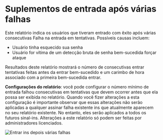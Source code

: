 <properties
    pageTitle="Entrar ins depois várias falhas"
    description="Um relatório que indica os usuários que tiveram entrado com êxito após várias consecutivas Falha na entrada em tentativas."
    services="active-directory"
    documentationCenter=""
    authors="SSalahAhmed"
    manager="femila"
    editor=""/>

<tags
    ms.service="active-directory"
    ms.workload="identity"
    ms.tgt_pltfrm="na"
    ms.devlang="na"
    ms.topic="article"
    ms.date="03/04/2016"
    ms.author="saah;kenhoff"/>

# <a name="sign-ins-after-multiple-failures"></a>Suplementos de entrada após várias falhas
Este relatório indica os usuários que tiveram entrado com êxito após várias consecutivas Falha na entrada em tentativas. Possíveis causas incluem:

- Usuário tinha esquecido sua senha</li><li>Usuário for vítima de um detecção bruta de senha bem-sucedida forçar ataque

Resultados deste relatório mostrará o número de consecutivas entrar tentativas feitas antes da entrar bem-sucedido e um carimbo de hora associado com a primeira bem-sucedida entrar.

**Configurações do relatório**: você pode configurar o número mínimo de entrada falhou consecutivas em tentativas que devem ocorrer antes que ela possa ser exibida no relatório. Quando você fizer alterações a esta configuração é importante observar que essas alterações não serão aplicadas a qualquer assinar falha existente ins que atualmente aparecem no seu relatório existente. No entanto, eles serão aplicados a todos os futuros sinal-ins. Alterações a este relatório só podem ser feitas por administradores licenciados.


![Entrar ins depois várias falhas](./media/active-directory-reporting-sign-ins-after-multiple-failures/signInsAfterMultipleFailures.PNG)
